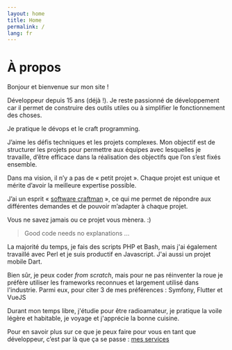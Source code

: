 ```yaml
---
layout: home
title: Home
permalink: /
lang: fr
---
```


# À propos

Bonjour et bienvenue sur mon site !

Développeur depuis 15 ans (déjà !). Je reste passionné de développement car il permet de construire des outils utiles ou à simplifier le fonctionnement des choses.

Je pratique le dévops et le craft programming. 

J’aime les défis techniques et les projets complexes. Mon objectif est de structurer les projets pour permettre aux équipes avec lesquelles je travaille, d’être efficace dans la réalisation des objectifs que l’on s’est fixés ensemble.

Dans ma vision, il n’y a pas de « petit projet ». Chaque projet est unique et mérite d’avoir la meilleure expertise possible.

J’ai un esprit « <a href="https://fr.wikipedia.org/wiki/Software_craftsmanship" target="_blank">software craftman</a> », ce qui me permet de répondre aux différentes demandes et de pouvoir m’adapter à chaque projet.



Vous ne savez jamais ou ce projet vous mènera. :)

>
> Good code needs no explanations ...
>

La majorité du temps, je fais des scripts PHP et Bash, mais j'ai également travaillé avec Perl et je suis productif en Javascript. J'ai aussi un projet mobile Dart.

Bien sûr, je peux coder *from scratch*, mais pour ne pas réinventer la roue je préfère utiliser les frameworks reconnues et largement utilisé dans l'industrie. Parmi eux, pour citer 3 de mes préférences : Symfony, Flutter et VueJS

Durant mon temps libre, j'étudie pour être radioamateur, je pratique la voile légère et habitable, je voyage et j'apprécie la bonne cuisine.

Pour en savoir plus sur ce que je peux faire pour vous en tant que développeur, c’est par là que ça se passe : [mes services](/services)


